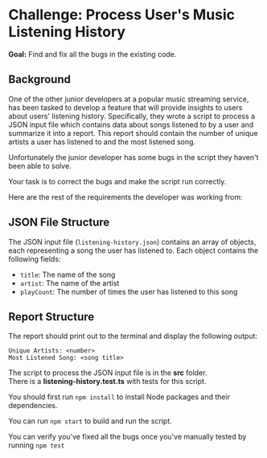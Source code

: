 # Challenge: Process User's Music Listening History

**Goal:** Find and fix all the bugs in the existing code.

## Background

One of the other junior developers at a popular music streaming service, has
been tasked to develop a feature that will provide insights to users about
users' listening history. Specifically, they wrote a script to process a JSON
input file which contains data about songs listened to by a user and summarize
it into a report. This report should contain the number of unique artists a user
has listened to and the most listened song.

Unfortunately the junior developer has some bugs in the script they haven't been
able to solve.

Your task is to correct the bugs and make the script run correctly.

Here are the rest of the requirements the developer was working from:

## JSON File Structure

The JSON input file (`listening-history.json`) contains an array of objects,
each representing a song the user has listened to. Each object contains the
following fields:

-   `title`: The name of the song
-   `artist`: The name of the artist
-   `playCount`: The number of times the user has listened to this song

## Report Structure

The report should print out to the terminal and display the following output:

```text
Unique Artists: <number>
Most Listened Song: <song title>
```

The script to process the JSON input file is in the **src** folder.  
There is a **listening-history.test.ts** with tests for this script.

You should first run `npm install` to install Node packages and their
dependencies.

You can run `npm start` to build and run the script.

You can verify you've fixed all the bugs once you've manually tested by running
`npm test`
